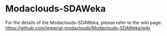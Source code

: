 Modaclouds-SDAWeka
==================
For the details of the Modaclouds-SDAWeka, please refer to the wiki page: https://github.com/imperial-modaclouds/Modaclouds-SDAWeka/wiki
